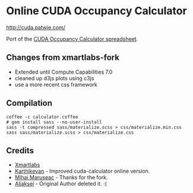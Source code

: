 # Online CUDA Occupancy Calculator

http://cuda.patwie.com/

Port of the [CUDA Occupancy Calculator spreadsheet](https://developer.download.nvidia.com/compute/cuda/CUDA_Occupancy_calculator.xls).

## Changes from xmartlabs-fork

* Extended until Compute Capabilities 7.0
* cleaned up d3js plots using c3js
* use a more recent css framework

## Compilation

```shell
coffee -c calculator.coffee
# gem install sass --no-user-install
sass -t compressed sass/materialize.scss > css/materialize.min.css
sass sass/materialize.scss > css/materialize.css
```

## Credits

* [Xmartlabs](https://xmartlabs.github.io/cuda-calculator)
* [Karthikeyan](https://github.com/lxkarthi/cuda-calculator) - Improved cuda-calculator online version.
* [Mihai Maruseac](https://github.com/mihaimaruseac/cuda-calculator) - Thanks for the fork.
* [Aliaksei](https://github.com/roadhump) - Original Author deleted it. :(
